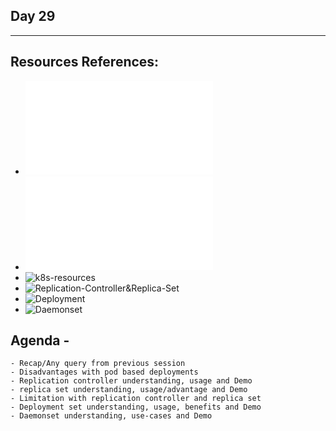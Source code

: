 ## Day 29
*************************************************************************************

## Resources References:
- ![Complete-Notes](../TrainingQueries-Agenda.txt)
- ![K8S-Contents](../K8S_DeepDive_Content.md)
- ![k8s-resources](../k8s_resources/)
- ![Replication-Controller&Replica-Set](../k8s_resources/04-05-Replicationcontroller-and-ReplicaSet/)
- ![Deployment](../k8s_resources/06-Deployment/)
- ![Daemonset](../k8s_resources/07-Daemonset/)

## Agenda -
	- Recap/Any query from previous session
	- Disadvantages with pod based deployments
	- Replication controller understanding, usage and Demo
	- replica set understanding, usage/advantage and Demo
	- Limitation with replication controller and replica set
	- Deployment set understanding, usage, benefits and Demo
	- Daemonset understanding, use-cases and Demo